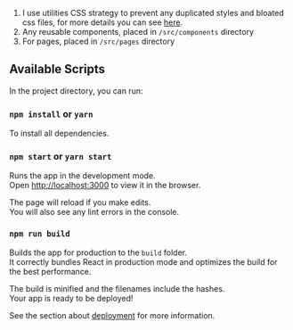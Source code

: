 
1. I use utilities CSS strategy to prevent any duplicated styles and bloated css files, for more details you can see [here](https://blog.usejournal.com/utility-first-css-ridiculously-fast-front-end-development-for-almost-every-design-503130d8fefc).
2. Any reusable components, placed in `/src/components` directory
3. For pages, placed in `/src/pages` directory

## Available Scripts

In the project directory, you can run:

### `npm install` or `yarn`

To install all dependencies.

### `npm start` or `yarn start`

Runs the app in the development mode.<br>
Open [http://localhost:3000](http://localhost:3000) to view it in the browser.

The page will reload if you make edits.<br>
You will also see any lint errors in the console.

### `npm run build`

Builds the app for production to the `build` folder.<br>
It correctly bundles React in production mode and optimizes the build for the best performance.

The build is minified and the filenames include the hashes.<br>
Your app is ready to be deployed!

See the section about [deployment](https://facebook.github.io/create-react-app/docs/deployment) for more information.
